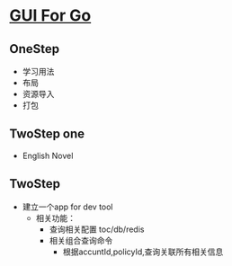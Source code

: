 # [GUI For Go](https://github.com/fyne-io/fyne)

## OneStep
- 学习用法
- 布局
- 资源导入
- 打包

## TwoStep one
- English Novel

## TwoStep
- 建立一个app for dev tool
    - 相关功能：
        - 查询相关配置 toc/db/redis
        - 相关组合查询命令
            - 根据accuntId,policyId,查询关联所有相关信息

